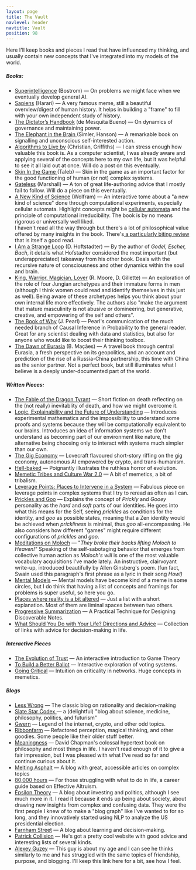 ```yaml
---
layout: page
title: The Vault
navlevel: header
navtitle: Vault
position: 98
---
```

Here I'll keep books and pieces I read that have influenced my thinking, and usually contain new concepts that I've integrated into my models of the world.

##### Books:

* [Superintelligence](https://www.amazon.com/Superintelligence-Dangers-Strategies-Nick-Bostrom/dp/1501227742) (Bostrom)  — On problems we might face when we eventually develop general AI.
* [Sapiens](https://www.amazon.com/Sapiens-Humankind-Yuval-Noah-Harari/dp/0062316095) (Harari) — A very famous meme, still a beautiful overview/digest of human history. It helps in building a "frame" to fill with your own independent study of history.
* [The Dictator’s Handbook](https://www.amazon.com/Dictators-Handbook-Behavior-Almost-Politics/dp/1610391845) (de Mesquita Bueno) — On dynamics of governance and maintaining power.
* [The Elephant in the Brain ](https://www.amazon.com/Elephant-Brain-Hidden-Motives-Everyday/dp/0190495995)(Simler, Hanson) — A remarkable book on signalling and unconscious self-interested action.
* [Algorithms to Live by](https://www.amazon.com/Algorithms-Live-Computer-Science-Decisions/dp/1627790365) (Christian, Griffiths) — I can stress enough how valuable this book is. As a computer scientist, I was already aware and applying several of the concepts here to my own life, but it was helpful to see it all laid out at once. Will do a post on this eventually.
* [Skin In the Game ](https://www.amazon.com/Skin-Game-Hidden-Asymmetries-Daily/dp/042528462X)(Taleb) — Skin in the game as an important factor for the good functioning of human (or not) complex systems.
* [Gateless](https://www.amazon.com/Gateless-Sebastian-Marshall-ebook/dp/B00QANG7GM) (Marshall) — A ton of great life-authoring advice that I mostly fail to follow. Will do a piece on this eventually.
* [A New Kind of Science](https://www.wolframscience.com/nks/) (Wolfram) — An interactive tome about a "a new kind of science" done through computational experiments, especially cellular automata. Highlight concepts might be [cellular automata](https://en.wikipedia.org/wiki/Cellular_automaton) and the principle of computational irreducibility. The book is by no means rigorous or universally well liked.  
  I haven't read all the way through but there's a lot of philosophical value offered by many insights in the book. There's[ a particularly biting review](http://bactra.org/reviews/wolfram/) that is itself a good read.
* [I Am a Strange Loop](https://www.amazon.com/Am-Strange-Loop-Douglas-Hofstadter/dp/0465030793) (D. Hoftstadter) — By the author of _Godel, Escher, Bach_, it details what Hofstadter considered the most important (but underappreciated) takeaway from his other book. Deals with the recursive nature of consciousness and other dynamics within the soul and brain.
* [King, Warrior, Magician, Lover](https://www.amazon.com/King-Warrior-Magician-Lover-Rediscovering/dp/0062506064) (R. Moore, D. Gillette) — An exploration of the role of four Jungian archetypes and their immature forms in men (although I think women could read and identify themselves in this just as well). Being aware of these archetypes helps you think about your own internal life more effectively. The authors also "make the argument that mature masculinity is not abusive or domineering, but generative, creative, and empowering of the self and others".
* [The Book of Why](https://www.amazon.com/Book-Why-Science-Cause-Effect/dp/0141982411) (J. Pearl) — Pearl's communication of the much needed branch of Causal Inference in Probability to the general reader. Great for any scientist dealing with data and statistics, but also for anyone who would like to boost their thinking toolbox.
* [The Dawn of Eurasia](https://www.amazon.com/Dawn-Eurasia-Trail-World-Order/dp/0241309255) (B. Maçães) — A travel book through central Eurasia, a fresh perspective on its geopolitics, and an account and prediction of the rise of a Russia-China partnership, this time with China as the senior partner. Not a perfect book, but still illuminates what I believe is a deeply under-documented part of the world.

##### Written Pieces:

* [The Fable of the Dragon Tyrant](https://nickbostrom.com/fable/dragon.html) — Short fiction on death reflecting on the (not really) inevitablity of death, and how we might overcome it.
* [Logic, Explainability and the Future of Understanding](https://blog.stephenwolfram.com/2018/11/logic-explainability-and-the-future-of-understanding/) — Introduces experimental mathematics and the impossibility to understand some proofs and systems because they will be computationally equivalent to our brains. Introduces an idea of information systems we don't understand as becoming part of our environment like nature, the alternative being choosing only to interact with systems much simpler than our own.
* [The Gig Economy](https://zerohplovecraft.wordpress.com/2018/05/11/the-gig-economy-2/) — Lovecraft flavoured short-story riffing on the gig economy, autonomous AI empowered by crypto, and trans-humanism.
* [Hell-baked](http://www.xenosystems.net/hell-baked/) — Poignantly illustrates the ruthless horror of evolution.
* [Memetic Tribes and Culture War 2.0](https://medium.com/intellectual-explorers-club/memetic-tribes-and-culture-war-2-0-14705c43f6bb) — A bit of memetics, a bit of tribalism.
* [Leverage Points: Places to Intervene in a System](http://donellameadows.org/archives/leverage-points-places-to-intervene-in-a-system/) — Fabulous piece on leverage points in complex systems that I try to reread as often as I can.
* [Prickles and Goo](https://meltingasphalt.com/prickles-and-goo/) — Explains the concept of _Prickly_ and _Gooey_ personality as the _hard_ and _soft_ parts of our identities. He goes into what this means for the Self, seeing _prickles_ as conditions for the identity, and _goo_ as possible states, meaning that a Zen identity would be achieved when _prickliness_ is minimal, thus _goo_ all-encompassing. He also considers how different "games" might require different configurations of _prickles_ and _goo_.
* [Meditations on Moloch](https://slatestarcodex.com/2014/07/30/meditations-on-moloch/) — "_They broke their backs lifting Moloch to Heaven!"_ Speaking of the self-sabotaging behavior that emerges from collective human action as _Moloch's will_ is one of the most valuable vocabulary acquisitions I've made lately. An instructive, clairvoyant write-up, introduced beautifully by Allen Ginsberg's poem. (fun fact, Swain used this paragraph's first phrase as a lyric in their song _Howl)_
* [Mental Models](https://fs.blog/mental-models/) — Mental models have become kind of a meme in some circles, but I do think that having a list of concepts and framings for problems is super useful, so here you go.
* [Places where reality is a bit altered](https://silent-wordsmith.tumblr.com/post/147470432974/places-where-reality-is-a-bit-altered) — Just a list with a short explanation. Most of them are liminal spaces between two others.
* [Progressive Summarization](https://praxis.fortelabs.co/progressive-summarization-a-practical-technique-for-designing-discoverable-notes-3459b257d3eb/) — A Practical Technique for Designing Discoverable Notes. 
* [What Should You Do with Your Life? Directions and Advice](https://guzey.com/personal/what-should-you-do-with-your-life/) — Collection of links with advice for decision-making in life.

##### Interactive Pieces

* [The Evolution of Trust](https://ncase.me/trust/) — An interactive introduction to Game Theory
* [To Build a Better Ballot](https://ncase.me/ballot/) — Interactive exploration of voting systems.
* [Going Critical](https://meltingasphalt.com/interactive/going-critical/) — Intuition on criticality in networks. Huge concepts in memetics.

##### Blogs

* [Less Wrong](https://www.lesswrong.com/about) — The classic blog on rationality and decision-making
* [Slate Star Codex ](https://slatestarcodex.com)— a (delightful) "blog about science, medicine, philosophy, politics, and futurism"
* [Gwern](https://www.gwern.net) — Legend of the internet, crypto, and other odd topics.
* [Ribbonfarm](https://www.ribbonfarm.com) — Refactored perception, magical thinking, and other goodies. Some people like their older stuff better.
* [Meaningness](https://meaningness.com/) — David Chapman's colossal hypertext book on philosophy and most things in life. I haven't read enough of it to give a fair impression, but I was pleased with what I've read so far and continue curious about it.
* [Melting Asphalt](https://meltingasphalt.com/) — A blog with great, accessible articles on complex topics
* [80,000 hours](https://80000hours.org/blog/) — For those struggling with what to do in life, a career guide based on Effective Altruism.
* [Epsilon Theory](https://www.epsilontheory.com) — A blog about investing and politics, although I see much more in it. I read it because it ends up being about society, about drawing new insights from complex and confusing data. They were the first people I knew of to make a "blog graph" like I've wanted to for so long, and they innovatively started using NLP to analyze the US presidential election.
* [Farnham Street](https://fs.blog) — A blog about learning and decision-making.
* [Patrick Collision](https://patrickcollison.com/advice) — He's got a pretty cool website with good advice and interesting lists of several kinds.
* [Alexey Guzey](https://guzey.com/) — This guy is about my age and I can see he thinks similarly to me and has struggled with the same topics of friendship, purpose, and blogging. I'll keep this link here for a bit, see how I feel.